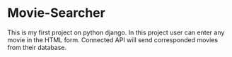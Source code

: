 # Movie-Searcher
This is my first project on python django. In this project user can enter any movie in the HTML form. Connected API will send corresponded movies from their database.
